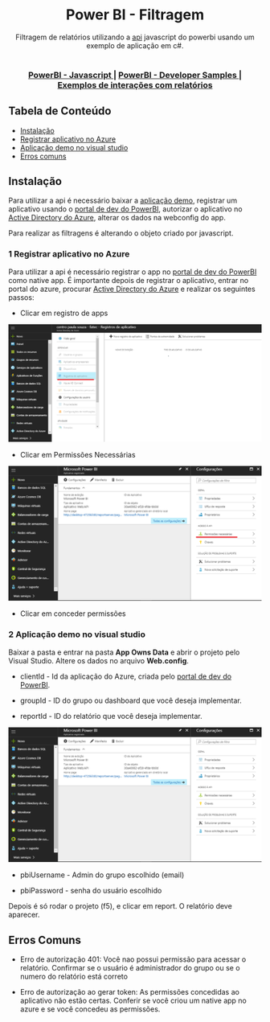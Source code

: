 
<div align="center">
<h1 align="center">Power BI - Filtragem</h1>
</div>
<div align="center">
  Filtragem de relatórios utilizando a <a href="https://github.com/Microsoft/PowerBI-JavaScript">api</a> javascript do powerbi usando um exemplo de aplicação em c#.
</div>

<br />

<div align="center">
  <h3>
    <a href="https://github.com/Microsoft/PowerBI-JavaScript">
      PowerBI - Javascript
    </a>
    <span> | </span>
    <a href="https://github.com/Microsoft/PowerBI-Developer-Samples">
      PowerBI - Developer Samples
    </a>
    <span> | </span>
    <a href="https://microsoft.github.io/PowerBI-JavaScript/demo/v2-demo/index.html#">
      Exemplos de interações com relatórios
    </a>
  </h3>
</div>


## Tabela de Conteúdo
- [Instalação](#instalação)
- [Registrar aplicativo no Azure](#1-registrar-aplicativo-no-azure)
- [Aplicação demo no visual studio](#2-aplicação-demo-no-visual-studio)
- [Erros comuns](#erros-comuns)
<!-- - [RLS](#rls) -->
<!-- - [Gerar token com JS](#gerar-token-com-javascript) -->

## Instalação

Para utilizar a api é necessário baixar a [aplicação demo](https://github.com/Microsoft/PowerBI-Developer-Samples), registrar um aplicativo usando o [portal de dev do PowerBI](https://dev.powerbi.com/apps), autorizar o aplicativo no [Active Directory do Azure](https://portal.azure.com/#blade/Microsoft_AAD_IAM/ActiveDirectoryMenuBlade), alterar os dados na webconfig do app.

Para realizar as filtragens é alterando o objeto criado  por javascript.

### 1 Registrar aplicativo no Azure

Para utilizar a api é necessário registrar o app no [portal de dev do PowerBI](https://dev.powerbi.com/apps) como native app. É importante depois de registrar o aplicativo, entrar no portal do azure, procurar [Active Directory do Azure](https://portal.azure.com/#blade/Microsoft_AAD_IAM/ActiveDirectoryMenuBlade) e realizar os seguintes passos:

- Clicar em registro de apps

![](2.png)

- Clicar em Permissões Necessárias

![](3.png)

- Clicar em conceder permissões



### 2 Aplicação demo no visual studio

Baixar a pasta e entrar na pasta **App Owns Data** e abrir o projeto pelo Visual Studio. Altere os dados no arquivo **Web.config**.


* clientId - Id da aplicação do Azure, criada pelo [portal de dev do PowerBI](https://dev.powerbi.com/apps).

* groupId - ID do grupo ou dashboard que você deseja implementar.

* reportId - ID do relatório que você deseja implementar.

![](1.png)

* pbiUsername - Admin do grupo escolhido (email)

* pbiPassword - senha do usuário escolhido

Depois é só rodar o projeto (f5), e clicar em report. O relatório deve aparecer.

## Erros Comuns

- Erro de autorização 401: Você nao possui permissão para acessar o relatório. Confirmar se o usuário é administrador do grupo ou se o numero do relatório está correto

- Erro de autorização ao gerar token: As permissões concedidas ao aplicativo não estão certas. Conferir se você criou um native app no azure e se você concedeu as permissões.